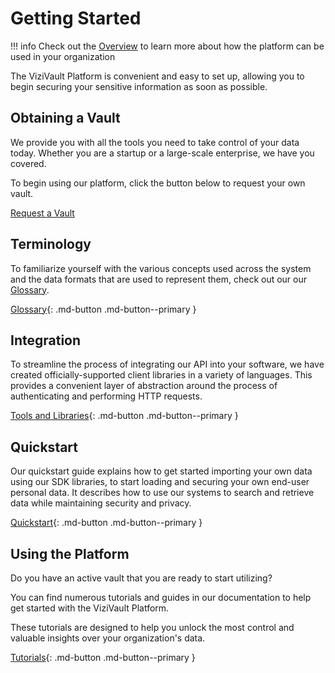 # Getting Started
!!! info
    Check out the [Overview](index.md) to learn more about how the platform can be used in your organization

The ViziVault Platform is convenient and easy to set up, allowing you to begin securing your sensitive information as soon as possible.

## Obtaining a Vault
We provide you with all the tools you need to take control of your data today. Whether you are a startup or a large-scale enterprise, we have you covered.

To begin using our platform, click the button below to request your own vault.

<a class="md-button md-button--primary" href="https://anontech.io/contact-us" target="_blank">Request a Vault</a>

## Terminology

To familiarize yourself with the various concepts used across the system and the data formats that are used to represent them,
check out our our [Glossary](/glossary/attribute-definition).

[Glossary](/glossary/attribute-definition){: .md-button .md-button--primary }

## Integration

To streamline the process of integrating our API into your software, we have created officially-supported client libraries in a variety of languages.
This provides a convenient layer of abstraction around the process of authenticating and performing HTTP requests.

[Tools and Libraries](/libraries){: .md-button .md-button--primary }

## Quickstart

Our quickstart guide explains how to get started importing your own data using our SDK libraries, to start loading and securing your own end-user personal data. It describes how to use our systems to search and retrieve data while maintaining security and privacy.

[Quickstart](/tutorials/quickstart){: .md-button .md-button--primary }

## Using the Platform

Do you have an active vault that you are ready to start utilizing?

You can find numerous tutorials and guides in our documentation to help get started with the ViziVault Platform.

These tutorials are designed to help you unlock the most control and valuable insights over your organization's data.

[Tutorials](/tutorials/attribute-schemas){: .md-button .md-button--primary }
